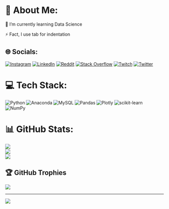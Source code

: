 # 💫 About Me:
🌱 I’m currently learning Data Science

⚡ Fact, I use tab for indentation


## 🌐 Socials:
[![Instagram](https://img.shields.io/badge/Instagram-%23E4405F.svg?logo=Instagram&logoColor=white)](https://instagram.com/by.sedd) [![LinkedIn](https://img.shields.io/badge/LinkedIn-%230077B5.svg?logo=linkedin&logoColor=white)](https://linkedin.com/in/felippe-menezes-615436237) [![Reddit](https://img.shields.io/badge/Reddit-%23FF4500.svg?logo=Reddit&logoColor=white)](https://reddit.com/user/NumpyFliss) [![Stack Overflow](https://img.shields.io/badge/-Stackoverflow-FE7A16?logo=stack-overflow&logoColor=white)](https://stackoverflow.com/users/278829) [![Twitch](https://img.shields.io/badge/Twitch-%239146FF.svg?logo=Twitch&logoColor=white)](https://twitch.tv/numpyfliss) [![Twitter](https://img.shields.io/badge/Twitter-%231DA1F2.svg?logo=Twitter&logoColor=white)](https://twitter.com/Felippe22770579) 

# 💻 Tech Stack:
![Python](https://img.shields.io/badge/python-3670A0?style=flat&logo=python&logoColor=ffdd54) ![Anaconda](https://img.shields.io/badge/Anaconda-%2344A833.svg?style=flat&logo=anaconda&logoColor=white) ![MySQL](https://img.shields.io/badge/mysql-%2300f.svg?style=flat&logo=mysql&logoColor=white) ![Pandas](https://img.shields.io/badge/pandas-%23150458.svg?style=flat&logo=pandas&logoColor=white) ![Plotly](https://img.shields.io/badge/Plotly-%233F4F75.svg?style=flat&logo=plotly&logoColor=white) ![scikit-learn](https://img.shields.io/badge/scikit--learn-%23F7931E.svg?style=flat&logo=scikit-learn&logoColor=white) ![NumPy](https://img.shields.io/badge/numpy-%23013243.svg?style=flat&logo=numpy&logoColor=white)
# 📊 GitHub Stats:
![](https://github-readme-stats.vercel.app/api?username=l0p0v&theme=dracula&hide_border=true&include_all_commits=true&count_private=true)<br/>
![](https://github-readme-streak-stats.herokuapp.com/?user=l0p0v&theme=dracula&hide_border=true)<br/>
![](https://github-readme-stats.vercel.app/api/top-langs/?username=l0p0v&theme=dracula&hide_border=true&include_all_commits=true&count_private=false&layout=compact)

## 🏆 GitHub Trophies
![](https://github-profile-trophy.vercel.app/?username=l0p0v&theme=dracula&no-frame=true&no-bg=false&margin-w=4)

---
[![](https://visitcount.itsvg.in/api?id=l0p0v&icon=5&color=12)](https://visitcount.itsvg.in)
